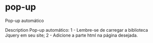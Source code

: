 # pop-up
Pop-up automático

Description
Pop-up automático:
1 - Lembre-se de carregar a biblioteca Jquery em seu site;
2 - Adicione a parte html na página desejada. 
